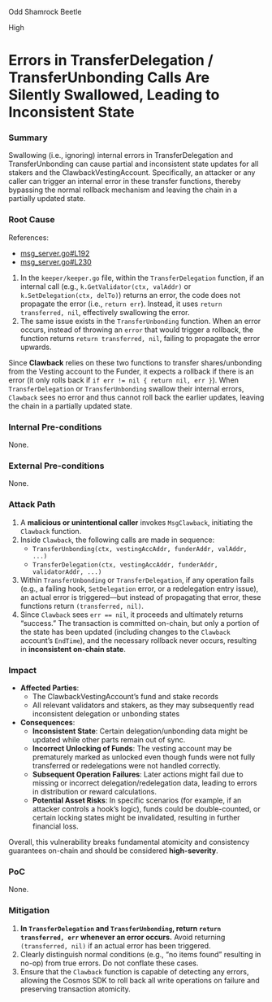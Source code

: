 Odd Shamrock Beetle

High

# Errors in TransferDelegation / TransferUnbonding Calls Are Silently Swallowed, Leading to Inconsistent State

### Summary

Swallowing (i.e., ignoring) internal errors in TransferDelegation and TransferUnbonding can cause partial and inconsistent state updates for all stakers and the ClawbackVestingAccount. Specifically, an attacker or any caller can trigger an internal error in these transfer functions, thereby bypassing the normal rollback mechanism and leaving the chain in a partially updated state.

### Root Cause

References:

- [msg_server.go#L192](https://github.com/sherlock-audit/2024-12-seda-protocol/blob/main/seda-chain/x/vesting/keeper/msg_server.go#L192)
- [msg_server.go#L230](https://github.com/sherlock-audit/2024-12-seda-protocol/blob/main/seda-chain/x/vesting/keeper/msg_server.go#L230)
1. In the `keeper/keeper.go` file, within the `TransferDelegation` function, if an internal call (e.g., `k.GetValidator(ctx, valAddr)` or `k.SetDelegation(ctx, delTo)`) returns an error, the code does not propagate the error (i.e., `return err`). Instead, it uses `return transferred, nil`, effectively swallowing the error.
2. The same issue exists in the `TransferUnbonding` function. When an error occurs, instead of throwing an `error` that would trigger a rollback, the function returns `return transferred, nil`, failing to propagate the error upwards.

Since **Clawback** relies on these two functions to transfer shares/unbonding from the Vesting account to the Funder, it expects a rollback if there is an error (it only rolls back if `if err != nil { return nil, err }`). When `TransferDelegation` or `TransferUnbonding` swallow their internal errors, `Clawback` sees no error and thus cannot roll back the earlier updates, leaving the chain in a partially updated state.

### Internal Pre-conditions

None.

### External Pre-conditions

None.

### Attack Path

1. A **malicious or unintentional caller** invokes `MsgClawback`, initiating the `Clawback` function.
2. Inside `Clawback`, the following calls are made in sequence:
    - `TransferUnbonding(ctx, vestingAccAddr, funderAddr, valAddr, ...)`
    - `TransferDelegation(ctx, vestingAccAddr, funderAddr, validatorAddr, ...)`
3. Within `TransferUnbonding` or `TransferDelegation`, if any operation fails (e.g., a failing hook, `SetDelegation` error, or a redelegation entry issue), an actual error is triggered—but instead of propagating that error, these functions return `(transferred, nil)`.
4. Since `Clawback` sees `err == nil`, it proceeds and ultimately returns “success.” The transaction is committed on-chain, but only a portion of the state has been updated (including changes to the `Clawback` account’s `EndTime`), and the necessary rollback never occurs, resulting in **inconsistent on-chain state**.

### Impact

- **Affected Parties**:
    - The ClawbackVestingAccount’s fund and stake records
    - All relevant validators and stakers, as they may subsequently read inconsistent delegation or unbonding states
- **Consequences**:
    - **Inconsistent State**: Certain delegation/unbonding data might be updated while other parts remain out of sync.
    - **Incorrect Unlocking of Funds**: The vesting account may be prematurely marked as unlocked even though funds were not fully transferred or redelegations were not handled correctly.
    - **Subsequent Operation Failures**: Later actions might fail due to missing or incorrect delegation/redelegation data, leading to errors in distribution or reward calculations.
    - **Potential Asset Risks**: In specific scenarios (for example, if an attacker controls a hook’s logic), funds could be double-counted, or certain locking states might be invalidated, resulting in further financial loss.

Overall, this vulnerability breaks fundamental atomicity and consistency guarantees on-chain and should be considered **high-severity**.

### PoC

None.

### Mitigation

1. **In `TransferDelegation` and `TransferUnbonding`, return `return transferred, err` whenever an error occurs.** Avoid returning `(transferred, nil)` if an actual error has been triggered.
2. Clearly distinguish normal conditions (e.g., “no items found” resulting in no-op) from true errors. Do not conflate these cases.
3. Ensure that the `Clawback` function is capable of detecting any errors, allowing the Cosmos SDK to roll back all write operations on failure and preserving transaction atomicity.